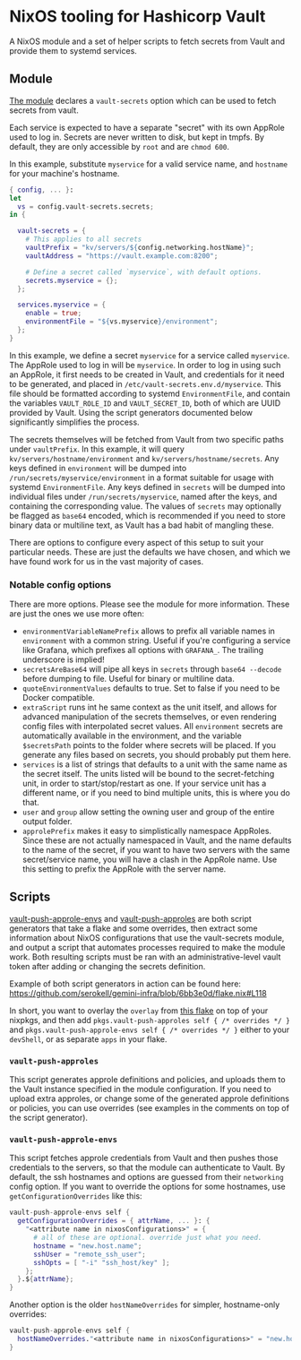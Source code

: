 # NixOS tooling for Hashicorp Vault

A NixOS module and a set of helper scripts to fetch secrets from Vault
and provide them to systemd services.

## Module

[The module](./modules/vault-secrets.nix) declares a `vault-secrets` option
which can be used to fetch secrets from vault.

Each service is expected to have a separate "secret" with its own AppRole used
to log in. Secrets are never written to disk, but kept in tmpfs. By default,
they are only accessible by `root` and are `chmod 600`.

In this example, substitute `myservice` for a valid service name, and `hostname`
for your machine's hostname.

```nix
{ config, ... }:
let
  vs = config.vault-secrets.secrets;
in {

  vault-secrets = {
    # This applies to all secrets
    vaultPrefix = "kv/servers/${config.networking.hostName}";
    vaultAddress = "https://vault.example.com:8200";

    # Define a secret called `myservice`, with default options.
    secrets.myservice = {};
  };

  services.myservice = {
    enable = true;
    environmentFile = "${vs.myservice}/environment";
  };
}
```

In this example, we define a secret `myservice` for a service called
`myservice`. The AppRole used to log in will be `myservice`. In order to
log in using such an AppRole, it first needs to be created in Vault, and
credentials for it need to be generated, and placed in
`/etc/vault-secrets.env.d/myservice`. This file should be formatted according to
systemd `EnvironmentFile`, and contain the variables `VAULT_ROLE_ID` and
`VAULT_SECRET_ID`, both of which are UUID provided by Vault. Using the
script generators documented below significantly simplifies the process.

The secrets themselves will be fetched from Vault from two specific paths under
`vaultPrefix`. In this example, it will query `kv/servers/hostname/environment`
and `kv/servers/hostname/secrets`. Any keys defined in `environment` will be
dumped into `/run/secrets/myservice/environment` in a format suitable for usage
with systemd `EnvironmentFile`. Any keys defined in `secrets` will be dumped
into individual files under `/run/secrets/myservice`, named after the keys, and
containing the corresponding value. The values of `secrets` may optionally be
flagged as `base64` encoded, which is recommended if you need to store binary
data or multiline text, as Vault has a bad habit of mangling these.

There are options to configure every aspect of this setup to suit your
particular needs. These are just the defaults we have chosen, and which we have
found work for us in the vast majority of cases.

### Notable config options

There are more options. Please see the module for more information. These are
just the ones we use more often:

* `environmentVariableNamePrefix` allows to prefix all variable names in
  `environment` with a common string. Useful if you're configuring a service
  like Grafana, which prefixes all options with `GRAFANA_`. The trailing
  underscore is implied!
* `secretsAreBase64` will pipe all keys in `secrets` through `base64 --decode`
  before dumping to file. Useful for binary or multiline data.
* `quoteEnvironmentValues` defaults to true. Set to false if you need to be
  Docker compatible.
* `extraScript` runs int he same context as the unit itself, and allows for
  advanced manipulation of the secrets themselves, or even rendering config
  files with interpolated secret values. All `environment` secrets are
  automatically available in the environment, and the variable `$secretsPath`
  points to the folder where secrets will be placed. If you generate any files
  based on secrets, you should probably put them here.
* `services` is a list of strings that defaults to a unit with the same name
  as the secret itself. The units listed will be bound to the secret-fetching
  unit, in order to start/stop/restart as one. If your service unit has
  a different name, or if you need to bind multiple units, this is where you do
  that.
* `user` and `group` allow setting the owning user and group of the entire
  output folder.
* `approlePrefix` makes it easy to simplistically namespace AppRoles. Since
  these are not actually namespaced in Vault, and the name defaults to the name
  of the secret, if you want to have two servers with the same secret/service
  name, you will have a clash in the AppRole name. Use this setting to prefix
  the AppRole with the server name.

## Scripts

[vault-push-approle-envs](./scripts/vault-push-approle-envs.nix) and [vault-push-approles](./scripts/vault-push-approles.nix)
are both script generators that take a flake and some overrides, then extract
some information about NixOS configurations that use the vault-secrets
module, and output a script that automates processes required to make the
module work. Both resulting scripts must be ran with an administrative-level
vault token after adding or changing the secrets definition.

Example of both script generators in action can be found here: <https://github.com/serokell/gemini-infra/blob/6bb3e0d/flake.nix#L118>

In short, you want to overlay the `overlay` from [this flake](./flake.nix)
on top of your nixpkgs, and then add `pkgs.vault-push-approles self { /*
overrides */ }` and `pkgs.vault-push-approle-envs self { /* overrides */
}` either to your `devShell`, or as separate `apps` in your flake.

### `vault-push-approles`

This script generates approle definitions and policies, and uploads them
to the Vault instance specified in the module configuration. If you need
to upload extra approles, or change some of the generated approle definitions
or policies, you can use overrides (see examples in the comments on top
of the script generator).

### `vault-push-approle-envs`

This script fetches approle credentials from Vault and then pushes those
credentials to the servers, so that the module can authenticate to Vault.
By default, the ssh hostnames and options are guessed from their `networking`
config option. If you want to override the options for some hostnames, use
`getConfigurationOverrides` like this:

```nix
vault-push-approle-envs self {
  getConfigurationOverrides = { attrName, ... }: {
    "<attribute name in nixosConfigurations>" = {
      # all of these are optional. override just what you need.
      hostname = "new.host.name";
      sshUser = "remote_ssh_user";
      sshOpts = [ "-i" "ssh_host/key" ];
    };
  }.${attrName};
}
```

Another option is the older `hostNameOverrides` for simpler, hostname-only overrides:

```nix
vault-push-approle-envs self {
  hostNameOverrides."<attribute name in nixosConfigurations>" = "new.host.name";
}
```
